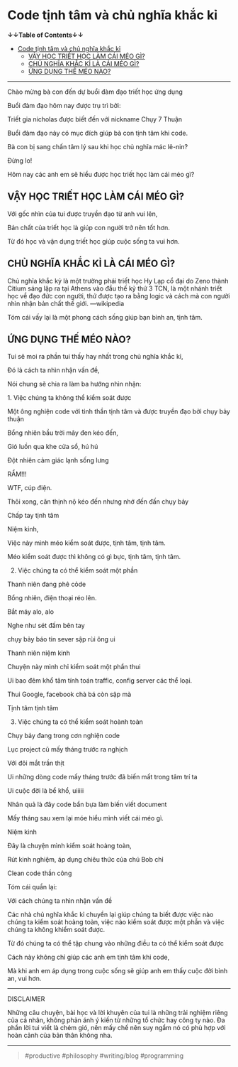 # Code tịnh tâm và chủ nghĩa khắc kỉ

**↓↓Table of Contents↓↓**

- [Code tịnh tâm và chủ nghĩa khắc kỉ](#code-tịnh-tâm-và-chủ-nghĩa-khắc-kỉ)
  - [VẬY HỌC TRIẾT HỌC LÀM CÁI MÉO GÌ?](#vậy-học-triết-học-làm-cái-méo-gì)
  - [CHỦ NGHĨA KHẮC KỈ LÀ CÁI MÉO GÌ?](#chủ-nghĩa-khắc-kỉ-là-cái-méo-gì)
  - [ỨNG DỤNG THẾ MÉO NÀO?](#ứng-dụng-thế-méo-nào)

---

Chào mừng bà con đến dự buổi đàm đạo triết học ứng dụng

Buổi đàm đạo hôm nay được trụ trì bởi:

Triết gia nicholas được biết đến với nickname Chụy 7 Thuận

Buổi đàm đạo này có mục đích giúp bà con tịnh tâm khi code.

Bà con bị sang chấn tâm lý sau khi học chủ nghĩa mác lê-nin?

Đừng lo!

Hôm nay các anh em sẽ hiểu được học triết học làm cái méo gì?

## VẬY HỌC TRIẾT HỌC LÀM CÁI MÉO GÌ?

Với gốc nhìn của tui được truyền đạo từ anh vui lên,

Bản chất của triết học là giúp con người trở nên tốt hơn.

Từ đó học và vận dụng triết học giúp cuộc sống ta vui hơn.

## CHỦ NGHĨA KHẮC KỈ LÀ CÁI MÉO GÌ?

Chủ nghĩa khắc kỷ là một trường phái triết học Hy Lạp cổ đại do Zeno thành Citium sáng lập ra tại Athens vào đầu thế kỷ thứ 3 TCN, là một nhánh triết học về đạo đức con người, thứ được tạo ra bằng logic và cách mà con người nhìn nhận bản chất thế giới. —wikipedia

Tóm cái vấy lại là một phong cách sống giúp bạn bình an, tịnh tâm.

## ỨNG DỤNG THẾ MÉO NÀO?

Tui sẽ moi ra phần tui thấy hay nhất trong chủ nghĩa khắc kỉ,

Đó là cách ta nhìn nhận vấn đề,

Nói chung sẽ chia ra làm ba hướng nhìn nhận:

1. Việc chúng ta không thể kiểm soát được

Một ông nghiện code với tinh thần tịnh tâm và được truyền đạo bởi chụy bảy thuận

Bổng nhiên bầu trời mây đen kéo đến,

Gió luồn qua khe cửa sổ, hú hú

Đột nhiên cảm giác lạnh sống lưng

RẦM!!!

WTF, cúp điện.

Thôi xong, căn thịnh nộ kéo đến nhưng nhớ đến đấn chụy bảy

Chấp tay tịnh tâm

Niệm kinh,

Việc này mình méo kiểm soát được, tịnh tâm, tịnh tâm.

Méo kiểm soát được thì không có gì bực, tịnh tâm, tịnh tâm.

2. Việc chúng ta có thể kiểm soát một phần

Thanh niên đang phê cỏde

Bổng nhiên, điện thoại réo lên.

Bắt máy alo, alo

Nghe như sét đấm bên tay

chụy bảy báo tin sever sập rùi ông ui

Thanh niên niệm kinh

Chuyện này mình chỉ kiểm soát một phần thui

Ui bao đêm khổ tâm tính toán traffic, config server các thể loại.

Thui Google, facebook chà bá còn sập mà

Tịnh tâm tịnh tâm

3. Việc chúng ta có thể kiểm soát hoành toàn

Chụy bảy đang trong cơn nghiện code

Lục project cũ mấy tháng trước ra nghịch

Với đôi mắt trần thịt

Ui những dòng code mấy tháng trước đã biến mất trong tâm trí ta

Ui cuộc đời là bể khổ, uiiiii

Nhân quả là đây code bẩn bựa làm biến viết document

Mấy tháng sau xem lại móe hiểu mình viết cái méo gì.

Niệm kinh

Đây là chuyện mình kiểm soát hoàng toàn,

Rút kinh nghiệm, áp dụng chiêu thức của chú Bob chỉ

Clean code thần công

Tóm cái quần lại:

Với cách chúng ta nhìn nhận vấn đề

Các nhà chủ nghĩa khắc kỉ chuyền lại giúp chúng ta biết được việc nào chúng ta kiểm soát hoàng toàn, việc nào kiểm soát được một phần và việc chúng ta không khiểm soát được.

Từ đó chúng ta có thể tập chung vào những điều ta có thể kiểm soát được

Cách này không chỉ giúp các anh em tịnh tâm khi code,

Mà khi anh em áp dụng trong cuộc sống sẽ giúp anh em thấy cuộc đời bình an, vui hơn.

---

DISCLAIMER

Những câu chuyện, bài học và lời khuyên của tui là những trải nghiệm riêng của cá nhân, không phản ánh ý kiến từ những tổ chức hay công ty nào. Đa phần lời tui viết là chém gió, nên mấy chế nên suy ngẩm nó có phù hợp với hoàn cảnh của bản thân không nha.

---

> #productive #philosophy #writing/blog #programming
